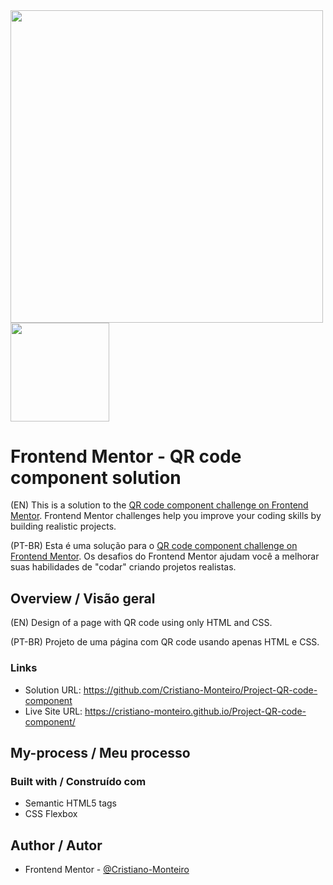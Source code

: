 <div>
    <img src="https://user-images.githubusercontent.com/91402144/158280358-4e96476f-5320-4b70-ae83-58876b5a04fd.png" width="500px">
    <img src="https://user-images.githubusercontent.com/91402144/158280393-3d2f10f2-5c4d-47d9-beef-023fca30e004.png" width="157.5px">
</div>

# Frontend Mentor - QR code component solution
(EN) This is a solution to the [QR code component challenge on Frontend Mentor](https://www.frontendmentor.io/challenges/qr-code-component-iux_sIO_H). Frontend Mentor challenges help you improve your coding skills by building realistic projects. 

(PT-BR) Esta é uma solução para o [QR code component challenge on Frontend Mentor](https://www.frontendmentor.io/challenges/qr-code-component-iux_sIO_H). Os desafios do Frontend Mentor ajudam você a melhorar suas habilidades de "codar" criando projetos realistas.

## Overview / Visão geral
(EN) Design of a page with QR code using only HTML and CSS.

(PT-BR) Projeto de uma página com QR code usando apenas HTML e CSS.

### Links
- Solution URL: https://github.com/Cristiano-Monteiro/Project-QR-code-component
- Live Site URL: https://cristiano-monteiro.github.io/Project-QR-code-component/

## My-process / Meu processo
### Built with / Construído com
- Semantic HTML5 tags
- CSS Flexbox

## Author / Autor
- Frontend Mentor - [@Cristiano-Monteiro](https://www.frontendmentor.io/profile/Cristiano-Monteiro)
